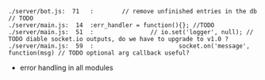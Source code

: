 	./server/bot.js:  71   :        // remove unfinished entries in the db // TODO
	./server/main.js:  14  :err_handler = function(){}; //TODO
	./server/main.js:  51  :                // io.set('logger', null); // TODO diable socket.io outputs, do we have to upgrade to v1.0 ?
	./server/main.js:  59  :                        socket.on('message', function(msg) // TODO optional arg callback useful?

 - error handling in all modules
